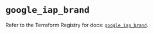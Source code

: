 # `google_iap_brand`

Refer to the Terraform Registry for docs: [`google_iap_brand`](https://registry.terraform.io/providers/hashicorp/google-beta/5.11.0/docs/resources/google_iap_brand).
